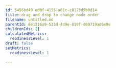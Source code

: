```yaml
---
id: 5456bd49-ed0f-4155-a01c-c8123d5b0d14
title: drag and drop to change node order
filename: untitled.md
parentId: 6e1216a9-533d-4d9e-819f-d60719ad6e9e
childrenIds: []
calculatedMetrics:
  readinessLevel: 1
draft: false
setMetrics:
  readinessLevel: 1

---
```

